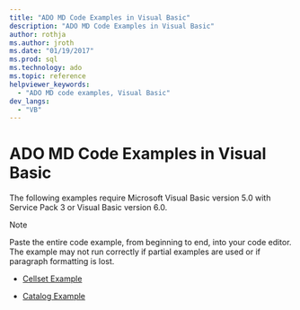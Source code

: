 ```yaml
---
title: "ADO MD Code Examples in Visual Basic"
description: "ADO MD Code Examples in Visual Basic"
author: rothja
ms.author: jroth
ms.date: "01/19/2017"
ms.prod: sql
ms.technology: ado
ms.topic: reference
helpviewer_keywords:
  - "ADO MD code examples, Visual Basic"
dev_langs:
  - "VB"
---
```

# ADO MD Code Examples in Visual Basic
The following examples require Microsoft Visual Basic version 5.0 with Service Pack 3 or Visual Basic version 6.0.  
  
> [!NOTE]
>  Paste the entire code example, from beginning to end, into your code editor. The example may not run correctly if partial examples are used or if paragraph formatting is lost.  
  
-   [Cellset Example](./cellset-example-vb.md)  
  
-   [Catalog Example](./catalog-example-vb.md)